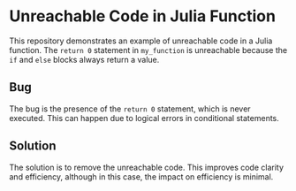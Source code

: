 # Unreachable Code in Julia Function

This repository demonstrates an example of unreachable code in a Julia function.  The `return 0` statement in `my_function` is unreachable because the `if` and `else` blocks always return a value.

## Bug

The bug is the presence of the `return 0` statement, which is never executed.  This can happen due to logical errors in conditional statements.

## Solution

The solution is to remove the unreachable code.  This improves code clarity and efficiency, although in this case, the impact on efficiency is minimal.
